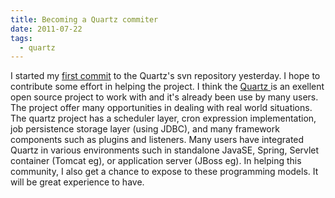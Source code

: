 ```yaml
---
title: Becoming a Quartz commiter
date: 2011-07-22
tags:
  - quartz
---
```

I started my [first commit](http://svn.terracotta.org/fisheye/changelog/Quartz/?cs=1575) to the Quartz's svn repository yesterday. I hope to contribute some effort in helping the project. I think the [Quartz ](http://quartz-scheduler.org/)is an exellent open source project to work with and it's already been use by many users. The project offer many opportunities in dealing with real world situations. The quartz project has a scheduler layer, cron expression implementation, job persistence storage layer (using JDBC), and many framework components such as plugins and listeners. Many users have integrated Quartz in various environments such in standalone JavaSE, Spring, Servlet container (Tomcat eg), or application server (JBoss eg). In helping this community, I also get a chance to expose to these programming models. It will be great experience to have.